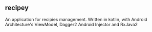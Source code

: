## recipey
An application for recipies management. Written in kotlin, with Android Architecture's ViewModel, Dagger2 Android Injector and RxJava2
